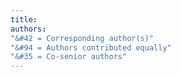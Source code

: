 ```yaml
---
title:  
authors: 
"&#42 = Corresponding author(s)" 
"&#94 = Authors contributed equally" 
"&#35 = Co-senior authors"
---
```

